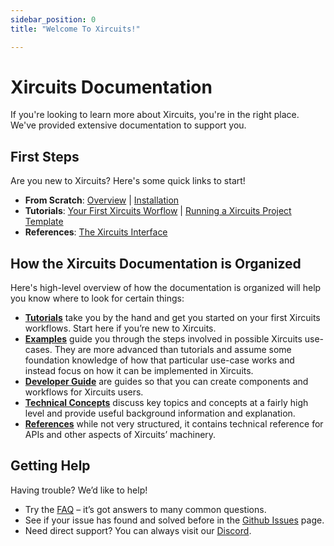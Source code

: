 ```yaml
---
sidebar_position: 0
title: "Welcome To Xircuits!"

---
```

# Xircuits Documentation

If you're looking to learn more about Xircuits, you're in the right place. We've provided extensive documentation to support you. 

## First Steps
Are you new to Xircuits? Here's some quick links to start!

- **From Scratch**: [Overview](overview.md) | [Installation](Installation.md)
- **Tutorials**: [Your First Xircuits Worflow](tutorials/running-a-xircuits-workflow.md) | [Running a Xircuits Project Template](tutorials/running-a-xircuits-project-template.md)
- **References**: [The Xircuits Interface](references/xircuits-interface.md)

## How the Xircuits Documentation is Organized

Here's high-level overview of how the documentation is organized will help you know where to look for certain things:

- [**Tutorials**](category/tutorials) take you by the hand and get you started on your first Xircuits workflows. Start here if you’re new to Xircuits.
- [**Examples**](category/examples) guide you through the steps involved in possible Xircuits use-cases. They are more advanced than tutorials and assume some foundation knowledge of how that particular use-case works and instead focus on how it can be implemented in Xircuits.
- [**Developer Guide**](category/developer-guide) are guides so that you can create components and workflows for Xircuits users.
- [**Technical Concepts**](category/technical-concepts) discuss key topics and concepts at a fairly high level and provide useful background information and explanation.
- [**References**](category/) while not very structured, it contains technical reference for APIs and other aspects of Xircuits’ machinery. 

## Getting Help
Having trouble? We’d like to help!

- Try the [FAQ](faq.md) – it’s got answers to many common questions.
- See if your issue has found and solved before in the [Github Issues](https://github.com/XpressAI/xircuits/issues) page.
- Need direct support? You can always visit our [Discord](https://discord.com/invite/vgEg2ZtxCw).